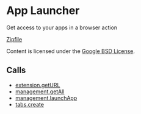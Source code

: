 
App Launcher
=======

Get access to your apps in a browser action

[Zipfile](http://developer.chrome.com/extensions/examples/extensions/app_launcher.zip)

Content is licensed under the [Google BSD License](http://code.google.com/google_bsd_license.html).

Calls
-----

* [extension.getURL](http://developer.chrome.com/extensions/extension.html#method-getURL)
* [management.getAll](http://developer.chrome.com/extensions/management.html#method-getAll)
* [management.launchApp](http://developer.chrome.com/extensions/management.html#method-launchApp)
* [tabs.create](http://developer.chrome.com/extensions/tabs.html#method-create)